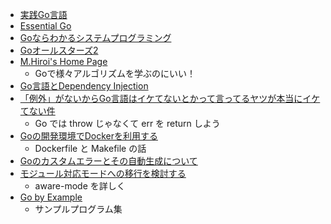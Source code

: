 - [実践Go言語](http://golang.jp/effective_go)
- [Essential Go](https://www.programming-books.io/essential/go/)
- [Goならわかるシステムプログラミング](http://ascii.jp/elem/000/001/235/1235262/)
- [Goオールスターズ2](https://godgarden.goat.me/3CEfvK8z)
- [M.Hiroi's Home Page](http://www.geocities.jp/m_hiroi/golang/)
  - Goで様々アルゴリズムを学ぶのにいい！
- [Go言語とDependency Injection](https://recruit-tech.co.jp/blog/2017/12/11/go_dependency_injection/)
- [「例外」がないからGo言語はイケてないとかって言ってるヤツが本当にイケてない件](https://qiita.com/Maki-Daisuke/items/80cbc26ca43cca3de4e4)
  - Go では throw じゃなくて err を return しよう
- [Goの開発環境でDockerを利用する](https://qiita.com/theoden9014/items/92c598d6662bd6c6b194)
  - Dockerfile と Makefile の話
- [Goのカスタムエラーとその自動生成について](http://akito0107.hatenablog.com/entry/2018/12/14/112717)
- [モジュール対応モードへの移行を検討する](https://text.baldanders.info/golang/go-module-aware-mode/)
  - aware-mode を詳しく
- [Go by Example](https://oohira.github.io/gobyexample-jp/)
  - サンプルプログラム集